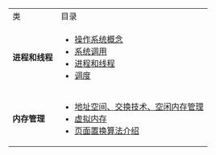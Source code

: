 <table>
    <tr>
        <td>类</td>
        <td>目录</td>
    </tr>
    <tr>
    <td><b>进程和线程</b></td>
    <td>
        <ul>
            <li><a href="https://github.com/kinkenyuen/Operating-System-Note/blob/main/进程和线程/操作系统概念.md">操作系统概念</a> 
            </li>
            <li><a href="https://github.com/kinkenyuen/Operating-System-Note/blob/main/进程和线程/系统调用.md">系统调用</a> 
            </li>
          	<li><a href="https://github.com/kinkenyuen/Operating-System-Note/blob/main/进程和线程/进程与线程.md">进程和线程</a> 
            </li>
            <li><a href="https://github.com/kinkenyuen/Operating-System-Note/blob/main/进程和线程/调度.md">调度</a> 
            </li>
        </ul>
    </td>
    </tr>
    <tr>
    <td><b>内存管理</b></td>
    <td>
        <ul>
            <li><a href="https://github.com/kinkenyuen/Operating-System-Note/tree/main/内存管理">地址空间、交换技术、空闲内存管理</a> 
            </li>
            <li><a href="https://github.com/kinkenyuen/Operating-System-Note/blob/main/内存管理/虚拟内存.md">虚拟内存</a> 
            </li>
            <li><a href="https://github.com/kinkenyuen/Operating-System-Note/blob/main/内存管理/页面置换算法.md">页面置换算法介绍</a> 
            </li>
        </ul>
    </td>
    </tr>
</table>
